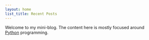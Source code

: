 ```yaml
---
layout: home
list_title: Recent Posts
---
```


Welcome to my mini-blog. The content here is mostly focused around
[Python][Python] programming.

[Python]: https://www.python.org/
